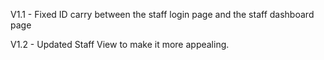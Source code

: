 V1.1 - Fixed ID carry between the staff login page and the staff dashboard page

V1.2 - Updated Staff View to make it more appealing.

